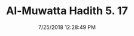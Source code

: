 ---
title        : "Al-Muwatta Hadith 5. 17"
date         : 7/25/2018 12:28:49 PM
draft        : false
type         : "hadith"
layout       : "hadith"
BookCode     : "AMH"
VolumeNumber : "5"
HadithNumber : "17"
categories  :  ["Prayer, Friday (Jumua) - The Special Time in the Day of Jumua"]
---